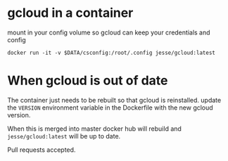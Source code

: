 # gcloud in a container

mount in your config volume so gcloud can keep your credentials and config

    docker run -it -v $DATA/csconfig:/root/.config jesse/gcloud:latest

# When gcloud is out of date

The container just needs to be rebuilt so that gcloud is reinstalled. update the
`VERSION` environment variable in the Dockerfile with the new gcloud version.

When this is merged into master docker hub will rebuild and
`jesse/gcloud:latest` will be up to date.

Pull requests accepted.